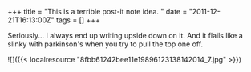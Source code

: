 +++
title = "This is a terrible post-it note idea. "
date = "2011-12-21T16:13:00Z"
tags = []
+++

Seriously... I always end up writing upside down on it. And it flails like
a slinky with parkinson's when you try to pull the top one off.



![]({{< localresource "8fbb61242bee11e19896123138142014_7.jpg" >}})

